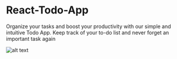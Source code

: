 # React-Todo-App
Organize your tasks and boost your productivity with our simple and intuitive Todo App. Keep track of your to-do list and never forget an important task again

![alt text](https://previews-te.wetransfer.net/file/wetransfer/p1ot/a9cf5fb517223293fe57491d8c74d89120230410172933/hl-24615769767?width=512&height=512&source=storm&origin=transfer-free&url=https%3A%2F%2Fstorm-eu-west-1.wetransfer.net%2Ffiles%2FeyJfcmFpbHMiOnsibWVzc2FnZSI6IkJBaHNLd2liMU9lNkJRQT0iLCJleHAiOm51bGwsInB1ciI6ImludGVybmFsX2ZpbGVfZG93bmxvYWQifX0--50aebce5accbb86e8517bba64a58635fc73ffc553d004026371d2812eb12ebef%3Ftoken%3DeyJhbGciOiJIUzI1NiJ9.eyJzdG9ybS5zZmUiOiJleUpmY21GcGJITWlPbnNpYldWemMyRm5aU0k2SWtKQmFITkxkMmxpTVU5bE5rSlJRVDBpTENKbGVIQWlPbTUxYkd3c0luQjFjaUk2SW1sdWRHVnlibUZzWDJacGJHVmZaRzkzYm14dllXUWlmWDAtLTUwYWViY2U1YWNjYmI4NmU4NTE3YmJhNjRhNTg2MzVmYzczZmZjNTUzZDAwNDAyNjM3MWQyODEyZWIxMmViZWYiLCJleHAiOjE2ODExNTE0ODcsImlhdCI6MTY4MTE0Nzg4Nywia2lkIjoiV1V0eCJ9.GOLHjA3SGz4Ko1mY2XD37-CHF5K0t1qV2cBmh5Qz8RQ&s=15afd4ff3e12a2b671c35397cb0499d7ae0ac980&Expires=1681151487&Signature=fubCbHE440Ft8d85-pL6QDmhKUCtQc9LOKIosJock-3A7MqQ94zxVM3APZOy9Cl95spg~SMgKHrZPFv5Rpo9BUg2eUFvBGhWP9BfxkRvGpDNshk8Pt4diB9gFhk7vAMMDIc0B8fJ8tUWKCy9vlhzDpjSGlftkdO37ju8JbbpaWJAp-esbZXtW18FuhymEi7YN3KqOkUbUMW-jlfcfEjeKyOISdaHi9dOZ-khCo-jXySUfnioqHpIf98F7LvcLmiuuReGWXsFDa8j3~pKGDL1Q0RYii~glm4AfceO8kzV~Erggbi4LUgZNrWQOfThgkfKldIJdoyuBdcYkNVFEDdJOA__&Key-Pair-Id=APKAIRLQFERKGUWFG7GQ)
